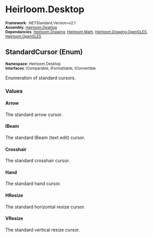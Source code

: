 # Heirloom.Desktop

<small>**Framework**: .NETStandard,Version=v2.1</small>  
<small>**Assembly**: [Heirloom.Desktop](../Heirloom.Desktop/Heirloom.Desktop.md)</small>  
<small>**Dependancies**: [Heirloom.Drawing](../Heirloom.Drawing/Heirloom.Drawing.md), [Heirloom.Math](../Heirloom.Math/Heirloom.Math.md), [Heirloom.Drawing.OpenGLES](../Heirloom.Drawing.OpenGLES/Heirloom.Drawing.OpenGLES.md), [Heirloom.OpenGLES](../Heirloom.OpenGLES/Heirloom.OpenGLES.md)</small>  

## StandardCursor (Enum)
<small>**Namespace**: Heirloom.Desktop</sub></small>  
<small>**Interfaces**: IComparable, IFormattable, IConvertible</small>  

Enumeration of standard cursors.

### Values

#### Arrow
<member name="F:Heirloom.Desktop.StandardCursor.Arrow">
  <summary>
            The standard arrow cursor.
            </summary>
</member>

#### IBeam
<member name="F:Heirloom.Desktop.StandardCursor.IBeam">
  <summary>
            The standard IBeam (text edit) cursor.
            </summary>
</member>

#### Crosshair
<member name="F:Heirloom.Desktop.StandardCursor.Crosshair">
  <summary>
            The standard crosshair cursor.
            </summary>
</member>

#### Hand
<member name="F:Heirloom.Desktop.StandardCursor.Hand">
  <summary>
            The standard hand cursor.
            </summary>
</member>

#### HResize
<member name="F:Heirloom.Desktop.StandardCursor.HResize">
  <summary>
            The standard horizontal resize cursor.
            </summary>
</member>

#### VResize
<member name="F:Heirloom.Desktop.StandardCursor.VResize">
  <summary>
            The standard vertical resize cursor.
            </summary>
</member>


